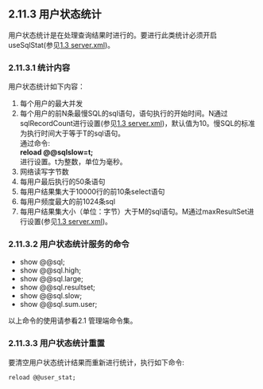 ## 2.11.3 用户状态统计
用户状态统计是在处理查询结果时进行的。要进行此类统计必须开启useSqlStat(参见[1.3 server.xml](../../1.config_file/1.3_server.xml.md))。

### 2.11.3.1  统计内容
用户状态统计如下内容：

1. 每个用户的最大并发
2. 每个用户的前N条最慢SQL的sql语句，语句执行的开始时间。N通过sqlRecordCount进行设置(参见[1.3 server.xml](../../1.config_file/1.3_server.xml.md))，默认值为10。慢SQL的标准为执行时间大于等于T的sql语句。  
通过命令:   
**reload @@sqlslow=t;**   
进行设置。t为整数，单位为毫秒。  
3. 网络读写字节数
4. 每用户最后执行的50条语句
5. 每用户结果集大于10000行的前10条select语句
6. 每用户频度最大的前1024条sql
7. 每用户结果集大小（单位：字节）大于M的sql语句。M通过maxResultSet进行设置(参见[1.3 server.xml](../../1.config_file/1.3_server.xml.md))。
### 2.11.3.2  用户状态统计服务的命令

+ show @@sql;
+ show @@sql.high;
+ show @@sql.large;
+ show @@sql.resultset;
+ show @@sql.slow;
+ show @@sql.sum.user;  

以上命令的使用请参看2.1 管理端命令集。

### 2.11.3.3  用户状态统计重置  
要清空用户状态统计结果而重新进行统计，执行如下命令:
```
reload @@user_stat;
```  





